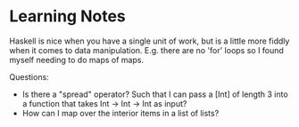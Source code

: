 # Learning Notes

Haskell is nice when you have a single unit of work, but is a little more
fiddly when it comes to data manipulation. E.g. there are no 'for' loops so
I found myself needing to do maps of maps.


Questions:
- Is there a "spread" operator? Such that I can pass a [Int] of length 3
  into a function that takes Int -> Int -> Int as input?
- How can I map over the interior items in a list of lists?
